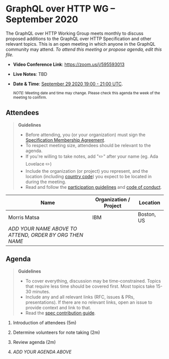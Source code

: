 # GraphQL over HTTP WG – September 2020

The GraphQL over HTTP Working Group meets monthly to discuss proposed additions
to the GraphQL over HTTP Specification and other relevant topics.
This is an open meeting in which anyone in the GraphQL community may attend.
*To attend this meeting or propose agenda, edit this file.*

- **Video Conference Link**: https://zoom.us/j/595593013
- **Live Notes**: TBD
- **Date & Time**: [September 29 2020 19:00 - 21:00 UTC](https://www.timeanddate.com/worldclock/meetingdetails.html?year=2020&month=09&day=29&hour=19&min=0&sec=0&p1=224&p2=179&p3=136&p4=37&p5=239&p6=101&p7=152).

  <small>*NOTE:* Meeting date and time may change. Please check this agenda the week of the meeting to confirm.</small>

## Attendees

> **Guidelines**
> - Before attending, you (or your organization) must sign the [Specification Membership Agreement](https://github.com/graphql/foundation).
> - To respect meeting size, attendees should be relevant to the agenda.
> - If you're willing to take notes, add "✏️" after your name (eg. Ada Lovelace ✏️)
> - Include the organization (or project) you represent, and the location (including [country code](https://en.wikipedia.org/wiki/List_of_ISO_3166_country_codes#Current_ISO_3166_country_codes)) you expect to be located in during the meeting.
> - Read and follow the [participation guidelines](https://github.com/graphql/graphql-wg#participation-guidelines) and [code of conduct](https://github.com/graphql/foundation/blob/master/CODE-OF-CONDUCT.md).

| Name                     | Organization / Project         | Location
| ------------------------ | ------------------------------ | ---------
| Morris Matsa             | IBM                            | Boston, US
| *ADD YOUR NAME ABOVE TO ATTEND, ORDER BY ORG THEN NAME*

## Agenda

> **Guidelines**
> - To cover everything, discussion may be time-constrained. Topics that require less time should be covered first. Most topics take 15-30 minutes.
> - Include any and all relevant links (RFC, issues & PRs, presentations). If there are no relevant links, open an issue to provide context and link to that.
> - Read the [spec contribution guide](https://github.com/graphql/graphql-spec/blob/master/CONTRIBUTING.md).

<!--

Example agenda item:

1. Discuss moving the subscriptions proposal to stage 2 (30m, Lee)
   - [Subscriptions RFC](link.to/the-relevant/pr-or-issue-or-doc)
   - [GraphQL.js PR](github.link/to/the/project/pr)
   - [Another Relevant Link](youre.getting/the-idea.now)

-->

1. Introduction of attendees (5m)
1. Determine volunteers for note taking (2m)
1. Review agenda (2m)

1. *ADD YOUR AGENDA ABOVE*
